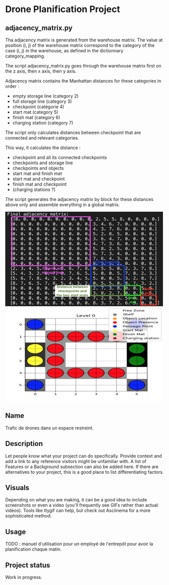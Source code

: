 # Drone Planification Project

## adjacency_matrix.py

Tha adjacency matrix is generated from the warehouse matrix. The value at position (i, j) of the warehouse matrix correspond to the category of the case (i, j) in the warehouse, as defined in the dictionnary category_mapping.

The script adjacency_matrix.py goes through the warehouse matrix first on the z axis, then x axis, then y axis.

Adjacency matrix contains the Manhattan distances for these categories in order : 
- empty storage line (category 2)
- full storage line (category 3)
- checkpoint (catégorie 4)
- start mat (category 5)
- finish mat (category 6)
- charging station (category 7)

The script only calculates distances between checkpoint that are connected and relevant categories.

This way, it calculates the distance : 
- checkpoint and all its connected checkpoints
- checkpoints and storage line
- checkpoints and objects
- start mat and finish mat
- start mat and checkpoint
- finish mat and checkpoint
- (charging stations ?)

The script generates the adjacency matrix by block for these distances above only and assemble everything in a global matrix.

<img src="Data_test/adjmatrix_schema.png" alt="Adjacency matrix for one_level_U_matrix" width="500" height="300">
<img src="Data_test/U_warehouse.png" alt="Matrix" width="500" height="300">

## Name
Trafic de drones dans un espace restreint.

## Description
Let people know what your project can do specifically. Provide context and add a link to any reference visitors might be unfamiliar with. A list of Features or a Background subsection can also be added here. If there are alternatives to your project, this is a good place to list differentiating factors.

## Visuals
Depending on what you are making, it can be a good idea to include screenshots or even a video (you'll frequently see GIFs rather than actual videos). Tools like ttygif can help, but check out Asciinema for a more sophisticated method.

## Usage
TODO : manuel d'utilisation pour un employé de l'entrepôt pour avoir la planification chaque matin.

## Project status
Work in progress.
